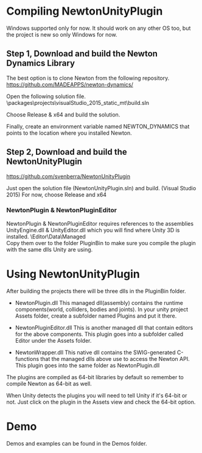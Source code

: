 
# Compiling NewtonUnityPlugin

Windows supported only for now.
It should work on any other OS too, but the project is new so only Windows for now. 

## Step 1, Download and build the Newton Dynamics Library 

The best option is to clone Newton from the following repository.
https://github.com/MADEAPPS/newton-dynamics/

Open the following solution file.
<newton install dir >\packages\projects\visualStudio_2015_static_mt\build.sln

Choose Release & x64 and build the solution.

Finally, create an environment variable named NEWTON_DYNAMICS that points to the location where you installed Newton.

## Step 2, Download and build the NewtonUnityPlugin
https://github.com/svenberra/NewtonUnityPlugin

Just open the solution file (NewtonUnityPlugin.sln) and build. (Visual Studio 2015)
For now, choose Release and x64

### NewtonPlugin & NewtonPluginEditor
NewtonPlugin & NewtonPluginEditor requires references to the assemblies UnityEngine.dll & UnityEditor.dll which you will find where Unity 3D is installed.
<Unity Installdir>\Editor\Data\Managed\
Copy them over to the folder PluginBin to make sure you compile the plugin with the same dlls Unity are using. 


# Using NewtonUnityPlugin

After building the projects there will be three dlls in the PluginBin folder.

* NewtonPlugin.dll
This managed dll(assembly) contains the runtime components(world, colliders, bodies and joints).
In your unity project Assets folder, create a subfolder named Plugins and put it there.  

* NewtonPluginEditor.dll
This is another managed dll that contain editors for the above components.
This plugin goes into a subfolder called Editor under the Assets folder.  

* NewtonWrapper.dll
This native dll contains the SWIG-generated C-functions that the managed dlls above use to access the Newton API.
This plugin goes into the same folder as NewtonPlugin.dll

The plugins are compiled as 64-bit libraries by default so remember to compile Newton as 64-bit as well.

When Unity detects the plugins you will need to tell Unity if it's 64-bit or not.
Just click on the plugin in the Assets view and check the 64-bit option.

Demo
====

Demos and examples can be found in the Demos folder.




